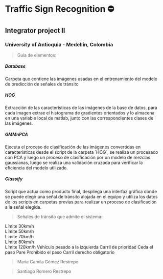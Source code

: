 # Traffic Sign Recognition :no_entry:

## Integrator project II
### University of Antioquia - Medellín, Colombia

> Guía de elementos:
##### Database
Carpeta que contiene las imágenes usadas en el entrenamiento del modelo de predicción de señales de tránsito
##### HOG
Extracción de las características de las imágenes de la base de datos, para cada imagen extrae el histograma de gradientes orientados y lo almacena en una variable local de matlab, junto con las correspondientes clases de las imágenes.
##### GMMnPCA
Ejecuta el proceso de clasificación de las imágenes convertidas en características desde el script de la carpeta ´HOG´, se realiza un procesado con PCA y luego un proceso de clasificación por un modelo de mezclas gaussianas, luego se realiza una validación cruzada para verificar la eficiencia del modelo utilizado.
##### Classify
Script que actua como producto final, despliega una interfaz gráfica donde se puede elegir una señal de tránsito alojada en el equipo y utiliza los datos de los scripts en carpetas previas para realizar un proceso de clasificación a la señal elegida.

> Señales de tránsito que admite el sistema:

Límite 30km/h	
Límite 50km/h	
Límite 70km/h	
Límite 80km/h	
Límite 120km/h
Vehículo pesado a la izquierda
Carril de prioridad
Ceda el paso
Pare
Prohibido el paso
Carril derecho obligatorio

> Maria Camila Gómez Restrepo

> Santiago Romero Restrepo
